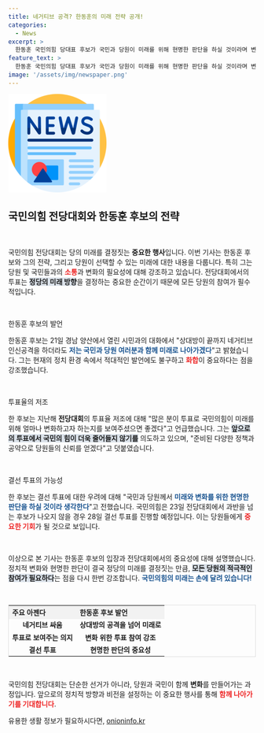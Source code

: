 ```yaml
---
title: 네거티브 공격? 한동훈의 미래 전략 공개!
categories:
  - News
excerpt: >
  한동훈 국민의힘 당대표 후보가 국민과 당원이 미래를 위해 현명한 판단을 하실 것이라며 변화의 중요성을 강조했다. 결선투표 가능성에 대해선 지켜보자고 언급하며 자신감을 내비쳤다. 23일 전당대회 결과에 귀추가 주목된다!
feature_text: >
  한동훈 국민의힘 당대표 후보가 국민과 당원이 미래를 위해 현명한 판단을 하실 것이라며 변화의 중요성을 강조했다. 결선투표 가능성에 대해선 지켜보자고 언급하며 자신감을 내비쳤다. 23일 전당대회 결과에 귀추가 주목된다!
image: '/assets/img/newspaper.png'
---
```


<p><img src="/assets/img/newspaper.png" alt="kimp 속보" /></p>

<h2 data-ke-size="size26">국민의힘 전당대회와 한동훈 후보의 전략</h2>

<p data-ke-size="size16">&nbsp;</p>

<p>국민의힘 전당대회는 당의 미래를 결정짓는 <b>중요한 행사</b>입니다. 이번 기사는 한동훈 후보와 그의 전략, 그리고 당원이 선택할 수 있는 미래에 대한 내용을 다룹니다. 특히 그는 당원 및 국민들과의 <b><span style="color: #ee2323;">소통</span></b>과 변화의 필요성에 대해 강조하고 있습니다. 전당대회에서의 투표는 <b><span style="background-color: #21538527;">정당의 미래 방향</span></b>을 결정하는 중요한 순간이기 때문에 모든 당원의 참여가 필수적입니다. </p>

<p data-ke-size="size16">&nbsp;</p>

<p>한동훈 후보의 발언</p>

<p>한동훈 후보는 21일 경남 양산에서 열린 시민과의 대화에서 "상대방이 끝까지 네거티브 인신공격을 하더라도 <b><span style="color: #1a5490;">저는 국민과 당원 여러분과 함께 미래로 나아가겠다</span></b>"고 밝혔습니다. 그는 현재의 정치 환경 속에서 적대적인 발언에도 불구하고 <b><span style="color: #ee2323;">화합</span></b>이 중요하다는 점을 강조했습니다. </p>

<p data-ke-size="size16">&nbsp;</p>

<p>투표율의 저조</p>

<p>한 후보는 지난해 <b>전당대회</b>의 투표율 저조에 대해 "많은 분이 투표로 국민의힘이 미래를 위해 얼마나 변화하고자 하는지를 보여주셨으면 좋겠다"고 언급했습니다. 그는 <b><span style="background-color: #21538527;">앞으로의 투표에서 국민의 힘이 더욱 줄어들지 않기를</span></b> 의도하고 있으며, "준비된 다양한 정책과 공약으로 당원들의 신뢰를 얻겠다"고 덧붙였습니다. </p>

<p data-ke-size="size16">&nbsp;</p>

<p>결선 투표의 가능성</p>

<p>한 후보는 결선 투표에 대한 우려에 대해 "국민과 당원께서 <b><span style="color: #1a5490;">미래와 변화를 위한 현명한 판단을 하실 것이라 생각한다</span></b>"고 전했습니다. 국민의힘은 23일 전당대회에서 과반을 넘는 후보가 나오지 않을 경우 28일 결선 투표를 진행할 예정입니다. 이는 당원들에게 <b><span style="color: #ee2323;">중요한 기회</span></b>가 될 것으로 보입니다. </p>

<p data-ke-size="size16">&nbsp;</p>

<p>이상으로 본 기사는 한동훈 후보의 입장과 전당대회에서의 중요성에 대해 설명했습니다. 정치적 변화와 현명한 판단이 결국 정당의 미래를 결정짓는 만큼, <b><span style="background-color: #21538527;">모든 당원의 적극적인 참여가 필요하다</span></b>는 점을 다시 한번 강조합니다. <b><span style="color: #1a5490;">국민의힘의 미래는 손에 달려 있습니다!</span></b> </p>

<p data-ke-size="size16">&nbsp;</p>

<table style="width:100%; border: 1px solid #ddd;">
  <tr>
    <th style="text-align: left; background-color: #f2f2f2;">주요 아젠다</th>
    <th style="text-align: left; background-color: #f2f2f2;">한동훈 후보 발언</th>
  </tr>
  <tr>
    <td style="text-align: center; height: 17px;"><b>네거티브 싸움</b></td>
    <td style="text-align: center; height: 17px;"><b>상대방의 공격을 넘어 미래로</b></td>
  </tr>
  <tr>
    <td style="text-align: center; height: 17px;"><b>투표로 보여주는 의지</b></td>
    <td style="text-align: center; height: 17px;"><b>변화 위한 투표 참여 강조</b></td>
  </tr>
  <tr>
    <td style="text-align: center; height: 17px;"><b>결선 투표</b></td>
    <td style="text-align: center; height: 17px;"><b>현명한 판단의 중요성</b></td>
  </tr>
</table>

<p data-ke-size="size16">&nbsp;</p>

<p>국민의힘 전당대회는 단순한 선거가 아니라, 당원과 국민이 함께 <b>변화</b>를 만들어가는 과정입니다. 앞으로의 정치적 방향과 비전을 설정하는 이 중요한 행사를 통해 <b><span style="color: #ee2323;">함께 나아가기를 기대합니다</span></b>.</p>
유용한 생활 정보가 필요하시다면, <a href="https://onioninfo.kr" rel="dofollow">onioninfo.kr</a>


